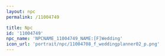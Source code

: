 ```yaml
---
layout: npc
permalink: /11004749

title: Npc
id: '11004749'
npc_name: 'NPCNAME_11004749_NAME:[F]Wedding'
icon_url: 'portrait/npc/11004708_f_weddingplanner02_p.png'
---
```


